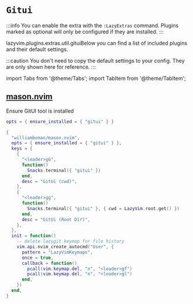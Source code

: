 # `Gitui`

<!-- plugins:start -->

:::info
You can enable the extra with the `:LazyExtras` command.
Plugins marked as optional will only be configured if they are installed.
:::

lazyvim.plugins.extras.util.gituiBelow you can find a list of included plugins and their default settings.

:::caution
You don't need to copy the default settings to your config.
They are only shown here for reference.
:::

import Tabs from '@theme/Tabs';
import TabItem from '@theme/TabItem';

## [mason.nvim](https://github.com/williamboman/mason.nvim)

 Ensure GitUI tool is installed


<Tabs>

<TabItem value="opts" label="Options">

```lua
opts = { ensure_installed = { "gitui" } }
```

</TabItem>


<TabItem value="code" label="Full Spec">

```lua
{
  "williamboman/mason.nvim",
  opts = { ensure_installed = { "gitui" } },
  keys = {
    {
      "<leader>gG",
      function()
        Snacks.terminal({ "gitui" })
      end,
      desc = "GitUi (cwd)",
    },
    {
      "<leader>gg",
      function()
        Snacks.terminal({ "gitui" }, { cwd = LazyVim.root.get() })
      end,
      desc = "GitUi (Root Dir)",
    },
  },
  init = function()
    -- delete lazygit keymap for file history
    vim.api.nvim_create_autocmd("User", {
      pattern = "LazyVimKeymaps",
      once = true,
      callback = function()
        pcall(vim.keymap.del, "n", "<leader>gf")
        pcall(vim.keymap.del, "n", "<leader>gl")
      end,
    })
  end,
}
```

</TabItem>

</Tabs>

<!-- plugins:end -->
